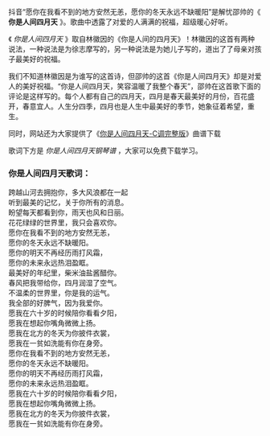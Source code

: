 

抖音“愿你在我看不到的地方安然无恙，愿你的冬天永远不缺暖阳”是解忧邵帅的《 **你是人间四月天** 》。歌曲中透露了对爱的人满满的祝福，超级暖心好听。

《 _你是人间四月天_
》取自林徽因的《你是人间的四月天》！林徽因的这首有两种说法，一种说法是为徐志摩写的，另一种说法是为她儿子写的，道出了了母亲对孩子最美好的祝福。

我们不知道林徽因是为谁写的这首诗，但邵帅的这首《你是人间四月天》却是对爱人的美好祝福。“你是人间四月天，笑容温暖了我整个春天”，邵帅在这首歌下面的评论是这样写的。每个人都有自己的四月天，四月是春天最美好的月份，百花盛开，春意宜人。人生分四季，四月也是人生中最美好的季节，她象征着希望，重生。

同时，网站还为大家提供了《[你是人间四月天-C调完整版](Music-11654-你是人间四月天-C调完整版-触动心灵的歌太好听了-抖音热歌.html
"你是人间四月天-C调完整版")》曲谱下载

歌词下方是 _你是人间四月天钢琴谱_ ，大家可以免费下载学习。

### 你是人间四月天歌词：

跨越山河去拥抱你，多大风浪都在一起  
听到最美的记忆，关于你所有的消息。  
盼望每天都看到你，雨天也风和日丽。  
花花绿绿的世界里，我只会喜欢你。  
愿你在我看不到的地方安然无恙，  
愿你的冬天永远不缺暖阳。  
愿你的明天不再经历雨打风霜，  
愿你的未来永远热泪盈眶。  
最美好的年纪里，柴米油盐酱醋你。  
春风把我带给你，四月润湿了空气。  
不温柔的世界里，你是我的运气。  
我全部的好脾气，因为我爱你。  
愿我在六十岁的时候陪你看看夕阳，  
愿我在想起你嘴角微微上扬。  
愿我在北方的冬天为你披件衣裳，  
愿我在一贫如洗能有你在身旁。  
愿你在我看不到的地方安然无恙，  
愿你的冬天永远不缺暖阳。  
愿你的明天不再经历雨打风霜，  
愿你的未来永远热泪盈眶。  
愿我在六十岁的时候陪你看看夕阳，  
愿我在想起你嘴角微微上扬。  
愿我在北方的冬天为你披件衣裳，  
愿我在一贫如洗能有你在身旁。

